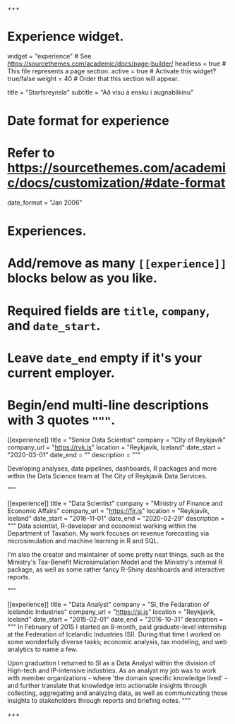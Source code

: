 +++
# Experience widget.
widget = "experience"  # See https://sourcethemes.com/academic/docs/page-builder/
headless = true  # This file represents a page section.
active = true  # Activate this widget? true/false
weight = 40  # Order that this section will appear.

title = "Starfsreynsla"
subtitle = "Að vísu á ensku í augnablikinu"

# Date format for experience
#   Refer to https://sourcethemes.com/academic/docs/customization/#date-format
date_format = "Jan 2006"

# Experiences.
#   Add/remove as many `[[experience]]` blocks below as you like.
#   Required fields are `title`, `company`, and `date_start`.
#   Leave `date_end` empty if it's your current employer.
#   Begin/end multi-line descriptions with 3 quotes `"""`.
[[experience]]
  title = "Senior Data Scientist"
  company = "City of Reykjavík"
  company_url = "https://rvk.is"
  location = "Reykjavík, Iceland"
  date_start = "2020-03-01"
  date_end = ""
  description = """

Developing analyses, data pipelines, dashboards, R packages and more within the Data Science team at The City of Reykjavík Data Services.


  """


[[experience]]
  title = "Data Scientist"
  company = "Ministry of Finance and Economic Affairs"
  company_url = "https://fjr.is"
  location = "Reykjavík, Iceland"
  date_start = "2016-11-01"
  date_end = "2020-02-29"
  description = """
Data scientist, R-developer and economist working within the Department of Taxation. My work focuses on revenue forecasting via microsimulation and machine learning in R and SQL. 

I'm also the creator and maintainer of some pretty neat things, such as the Ministry's Tax-Benefit Microsimulation Model and the Ministry's internal R package, as well as some rather fancy R-Shiny dashboards and interactive reports.


  """

[[experience]]
  title = "Data Analyst"
  company = "SI, the Fedaration of Icelandic Industries"
  company_url = "https://si.is"
  location = "Reykjavík, Iceland"
  date_start = "2015-02-01"
  date_end = "2016-10-31"
  description = """
  In February of 2015 I started an 8-month, paid graduate-level internship at the Federation of Icelandic Industries (SI). During that time I worked on some wonderfully diverse tasks; economic analysis, tax modeling, and web analytics to name a few. 
  
  Upon graduation I returned to SI as a Data Analyst within the division of High-tech and IP-intensive industries. As an analyst my job was to work with member organizations - where 'the domain specific knowledge lived' - and further translate that knowledge into actionable insights through collecting, aggregating and analyzing data, as well as communicating those insights to stakeholders through reports and briefing notes.
"""


+++

